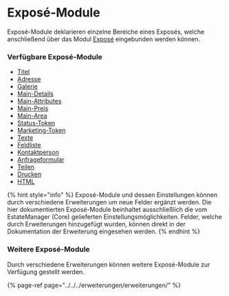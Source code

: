 # Exposé-Module

Exposé-Module deklarieren einzelne Bereiche eines Exposés, welche anschließend über das Modul [Exposé](../../frontend-konfiguration/module/expose.md) eingebunden werden können.

### Verfügbare Exposé-Module

* [Titel](titel.md)
* [Adresse](adresse.md)
* [Galerie](galerie.md)
* [Main-Details](primaere-details.md)
* [Main-Attributes](primaere-attribute.md)
* [Main-Preis](primaerer-preis.md)
* [Main-Area](primaere-flaeche.md)
* [Status-Token](status-token.md)
* [Marketing-Token](vermarktungs-token.md)
* [Texte](texte.md)
* [Feldliste](feldliste.md)
* [Kontaktperson](kontaktperson.md)
* [Anfrageformular](anfrageformular.md)
* [Teilen](teilen.md)
* [Drucken](drucken.md)
* [HTML](eigener-html-code.md)

{% hint style="info" %}
Exposé-Module und dessen Einstellungen können durch verschiedene Erweiterungen um neue Felder ergänzt werden. Die hier dokumentierten Exposé-Module beinhaltet ausschließlich die vom EstateManager \(Core\) gelieferten Einstellungsmöglichkeiten. Felder, welche durch Erweiterungen hinzugefügt wurden, können direkt in der Dokumentation der Erweiterung eingesehen werden.
{% endhint %}

### Weitere Exposé-Module

Durch verschiedene Erweiterungen können weitere Exposé-Module zur Verfügung gestellt werden.

{% page-ref page="../../../erweiterungen/erweiterungen/" %}



